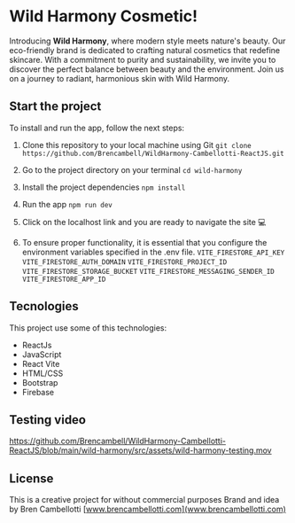 # Wild Harmony Cosmetic!
Introducing **Wild Harmony**, where modern style meets nature's beauty. Our eco-friendly brand is dedicated to crafting natural cosmetics that redefine skincare. With a commitment to purity and sustainability, we invite you to discover the perfect balance between beauty and the environment. Join us on a journey to radiant, harmonious skin with Wild Harmony.

## Start the project 
To install and run the app, follow the next steps:

 1. Clone this repository to your local machine using Git
  `git clone https://github.com/Brencambell/WildHarmony-Cambellotti-ReactJS.git`
  
 2. Go to the project directory on your terminal
 `cd wild-harmony`
 
 3. Install the project dependencies
 `npm install`
 
 4. Run the app
 `npm run dev`
 
 5. Click on the localhost link and you are ready to navigate the site 💻

 6. To ensure proper functionality, it is essential that you configure the environment variables specified in the .env file.
 `VITE_FIRESTORE_API_KEY`
 `VITE_FIRESTORE_AUTH_DOMAIN`
 `VITE_FIRESTORE_PROJECT_ID`
 `VITE_FIRESTORE_STORAGE_BUCKET`
 `VITE_FIRESTORE_MESSAGING_SENDER_ID`
 `VITE_FIRESTORE_APP_ID`

 ## Tecnologies 

This project use some of this technologies:

 - ReactJs
 - JavaScript
 - React Vite
 - HTML/CSS
 - Bootstrap
 - Firebase

## Testing video
https://github.com/Brencambell/WildHarmony-Cambellotti-ReactJS/blob/main/wild-harmony/src/assets/wild-harmony-testing.mov

## License 

This is a creative project for without commercial purposes
Brand and idea by Bren Cambellotti
[www.brencambellotti.com](www.brencambellotti.com)

